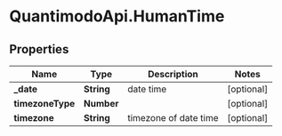 # QuantimodoApi.HumanTime

## Properties
Name | Type | Description | Notes
------------ | ------------- | ------------- | -------------
**_date** | **String** | date time | [optional] 
**timezoneType** | **Number** |  | [optional] 
**timezone** | **String** | timezone of date time | [optional] 


